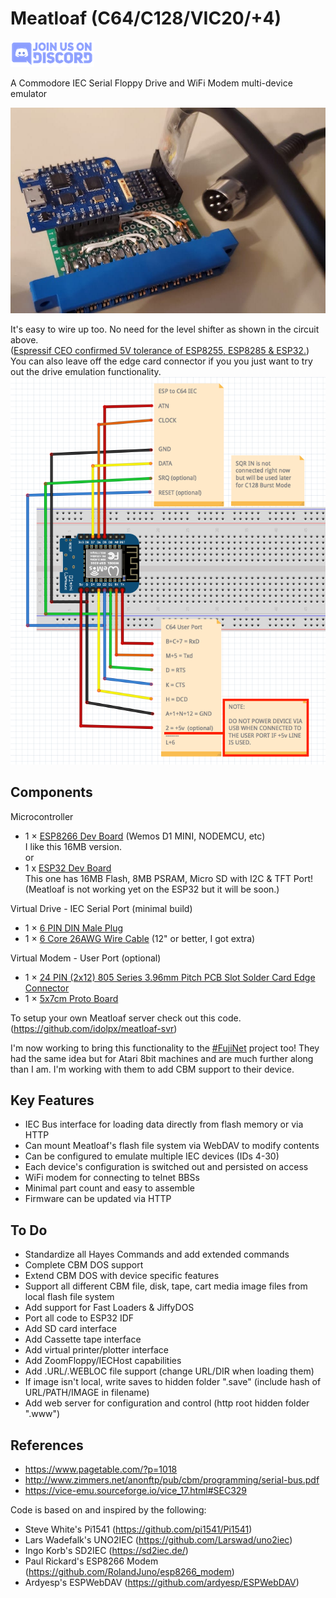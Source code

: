 # Meatloaf (C64/C128/VIC20/+4)
[![discord chat](docs/discord.sm.png)](https://discord.gg/FwJUe8kQpS)

A Commodore IEC Serial Floppy Drive and WiFi Modem multi-device emulator

[![meatloaf64-device](docs/meatloaf64-device.jpg)](https://www.youtube.com/embed/videoseries?list=PL6SShX9qqBKwBDr20KsASGOqcyGjA9XR5)

It's easy to wire up too. No need for the level shifter as shown in the circuit above.<br/>
([Espressif CEO confirmed 5V tolerance of ESP8255, ESP8285 & ESP32.](https://www.facebook.com/groups/1499045113679103/permalink/1731855033731442))<br/>
You can also leave off the edge card connector if you you just want to try out the drive emulation functionality.
![meatloaf64-wiring](docs/meatloaf64-wiring.png)

Components
----------
Microcontroller
* 1 × [ESP8266 Dev Board](https://www.aliexpress.com/item/32992487136.html) (Wemos D1 MINI, NODEMCU, etc)<br/>
I like this 16MB version.<br/>
or<br/>
* 1 x [ESP32 Dev Board](https://www.aliexpress.com/item/32883116057.html)<br/>
This one has 16MB Flash, 8MB PSRAM, Micro SD with I2C & TFT Port!<br/>
(Meatloaf is not working yet on the ESP32 but it will be soon.)

Virtual Drive - IEC Serial Port (minimal build)
* 1 × [6 PIN DIN Male Plug](https://www.aliexpress.com/item/33058840658.html)
* 1 × [6 Core 26AWG Wire Cable](https://www.aliexpress.com/item/1005002313534749.html) (12" or better, I got extra)

Virtual Modem - User Port (optional)
* 1 × [24 PIN (2x12) 805 Series 3.96mm Pitch PCB Slot Solder Card Edge Connector](https://www.aliexpress.com/item/4000246156457.html)
* 1 × [5x7cm Proto Board](https://www.aliexpress.com/item/4000285110600.html)

To setup your own Meatloaf server check out this code.
(https://github.com/idolpx/meatloaf-svr)

I'm now working to bring this functionality to the [#FujiNet](https://github.com/FujiNetWIFI/fujinet-platformio) project too!
They had the same idea but for Atari 8bit machines and are much further along than I am.
I'm working with them to add CBM support to their device.


Key Features
------------

* IEC Bus interface for loading data directly from flash memory or via HTTP
* Can mount Meatloaf's flash file system via WebDAV to modify contents
* Can be configured to emulate multiple IEC devices (IDs 4-30)
* Each device's configuration is switched out and persisted on access
* WiFi modem for connecting to telnet BBSs
* Minimal part count and easy to assemble
* Firmware can be updated via HTTP


To Do
-----

* Standardize all Hayes Commands and add extended commands
* Complete CBM DOS support
* Extend CBM DOS with device specific features
* Support all different CBM file, disk, tape, cart media image files from local flash file system
* Add support for Fast Loaders & JiffyDOS
* Port all code to ESP32 IDF
* Add SD card interface
* Add Cassette tape interface
* Add virtual printer/plotter interface
* Add ZoomFloppy/IECHost capabilities
* Add .URL/.WEBLOC file support (change URL/DIR when loading them)
* If image isn't local, write saves to hidden folder ".save" (include hash of URL/PATH/IMAGE in filename)
* Add web server for configuration and control (http root hidden folder ".www")


References
----------

* https://www.pagetable.com/?p=1018
* http://www.zimmers.net/anonftp/pub/cbm/programming/serial-bus.pdf
* https://vice-emu.sourceforge.io/vice_17.html#SEC329


Code is based on and inspired by the following:

* Steve White's Pi1541 (https://github.com/pi1541/Pi1541)
* Lars Wadefalk's UNO2IEC (https://github.com/Larswad/uno2iec)
* Ingo Korb's SD2IEC (https://sd2iec.de/)
* Paul Rickard's ESP8266 Modem (https://github.com/RolandJuno/esp8266_modem)
* Ardyesp's ESPWebDAV (https://github.com/ardyesp/ESPWebDAV)
